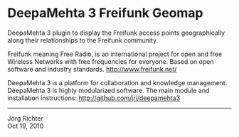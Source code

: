 
DeepaMehta 3 Freifunk Geomap
============================

DeepaMehta 3 plugin to display the Freifunk access points geographically along their relationships to the Freifunk community.

Freifunk meaning Free Radio, is an international project for open and free Wireless Networks with free frequencies for everyone. Based on open software and industry standards.
<http://www.freifunk.net/>

DeepaMehta 3 is a platform for collaboration and knowledge management.
DeepaMehta 3 is highly modularized software. The main module and installation instructions:
<http://github.com/jri/deepamehta3>


------------
Jörg Richter  
Oct 19, 2010
